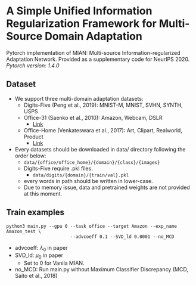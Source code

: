 # A Simple Unified Information Regularization Framework for Multi-Source Domain Adaptation
Pytorch implementation of MIAN: Multi-source Information-regularized Adaptation Network.
Provided as a supplementary code for NeurIPS 2020. 
*Pytorch version: 1.4.0*

## Dataset
- We support three multi-domain adaptation datasets: 
  - Digits-Five (Peng et al., 2019): MNIST-M, MNIST, SVHN, SYNTH, USPS
  - Office-31 (Saenko et al., 2010): Amazon, Webcam, DSLR
    - [Link](https://people.eecs.berkeley.edu/~jhoffman/domainadapt/#datasets_code)
  - Office-Home (Venkateswara et al., 2017): Art, Clipart, Realworld, Product
    - [Link](http://hemanthdv.org/OfficeHome-Dataset/)
- Every datasets should be downloaded in data/ directory following the order below:
    - `data/{office/office_home}/{domain}/{class}/{images}`
    - Digits-Five require .pkl files. 
      - `data/digits/{domain}/{train/val}.pkl`
    - every words in path should be written in lower-case.
  - Due to memory issue, data and pretrained weights are not provided at this moment.

## Train examples


```
python3 main.py --gpu 0 --task office --target Amazon --exp_name Amazon_test \ 
                        --advcoeff 0.1 --SVD_ld 0.0001 --no_MCD
```
- advcoeff: $\lambda_0$ in paper
- SVD_ld: $\mu_0$ in paper
  - Set to 0 for Vanila MIAN.
- no_MCD: Run main.py without Maximum Classifier Discrepancy (MCD, Saito et al., 2018)
